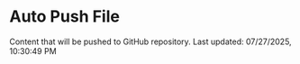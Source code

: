 # Auto Push File

Content that will be pushed to GitHub repository.
Last updated: 07/27/2025, 10:30:49 PM